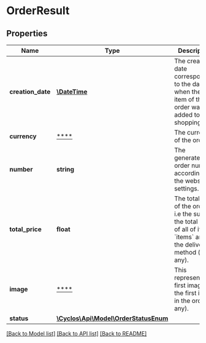 # OrderResult

## Properties
Name | Type | Description | Notes
------------ | ------------- | ------------- | -------------
**creation_date** | [**\DateTime**](\DateTime.md) | The creation date corresponding to the date when the first item of  this order was added to the shopping cart. | [optional] 
**currency** | [****](.md) | The currency of the order. | [optional] 
**number** | **string** | The generated order number according to the webshop settings. | [optional] 
**total_price** | **float** | The total price of the order, i.e the sum of the total price of all  of its &#x60;items&#x60; and the delivery method (if any). | [optional] 
**image** | [****](.md) | This represents the first image of the first item in the order (if any). | [optional] 
**status** | [**\Cyclos\Api\Model\OrderStatusEnum**](OrderStatusEnum.md) |  | [optional] 

[[Back to Model list]](../../README.md#documentation-for-models) [[Back to API list]](../../README.md#documentation-for-api-endpoints) [[Back to README]](../../README.md)

